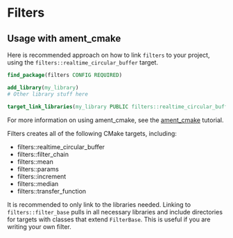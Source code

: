 # Filters

## Usage with ament_cmake

Here is recommended approach on how to link `filters` to your project, using the `filters::realtime_circular_buffer` target.

```cmake
find_package(filters CONFIG REQUIRED)

add_library(my_library)
# Other library stuff here

target_link_libraries(my_library PUBLIC filters::realtime_circular_buffer)
```

For more information on using ament_cmake, 
see the [ament_cmake](https://docs.ros.org/en/rolling/How-To-Guides/Ament-CMake-Documentation.html)
tutorial.

Filters creates all of the following CMake targets, including:
* filters::realtime_circular_buffer
* filters::filter_chain
* filters::mean
* filters::params
* filters::increment
* filters::median
* filters::transfer_function

It is recommended to only link to the libraries needed.
Linking to `filters::filter_base` pulls in all necessary libraries and include directories for targets with classes that extend `FilterBase`. This is useful if you are writing your own filter.

